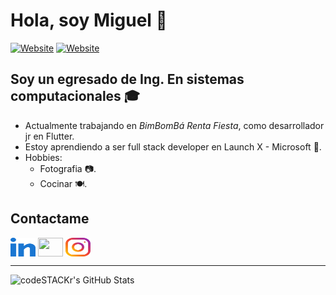 # Hola, soy Miguel 👋

[![Website](https://img.shields.io/badge/-PAGINA%20WEB-ff652f)](https://meclajer.github.io/PaginaPersonal/)
[![Website](https://img.shields.io/badge/-BLOG%20PERSONAL-007FDA)](https://meclajer.github.io/my_launchx_blog/)

## Soy un egresado de Ing. En sistemas computacionales :mortar_board:
- Actualmente trabajando en _BimBomBá Renta Fiesta_, como desarrollador jr en Flutter. 
- Estoy aprendiendo a ser full stack developer en Launch X - Microsoft :star_struck:.
- Hobbies:
  - Fotografia :camera:.
  - Cocinar :plate_with_cutlery:.

## Contactame
<a href="https://www.linkedin.com/in/miguel-e-castillo-landeros-421496a7/" target="blank"><img align="center" src="https://github.com/meclajer/meclajer/blob/main/src/icons/linked-in-alt.svg" height="30" width="40" /></a>
<a href="https://es.stackoverflow.com/users/271044/meclajer" target="blank"><img align="center" src="https://raw.githubusercontent.com/rahuldkjain/github-profile-readme-generator/master/src/images/icons/Social/stack-overflow.svg" height="30" width="40" /></a>
<a href="https://www.instagram.com/meclajer/" target="blank"><img align="center" src="https://github.com/meclajer/meclajer/blob/main/src/icons/instagram.svg" height="30" width="40" /></a>

---

<!--GitHub Stats-->
<img align="left" alt="codeSTACKr's GitHub Stats" src="https://github-readme-stats.vercel.app/api?username=meclajer&show_icons=true&hide=stars&hide_border=false&title_color=ff652f&icon_color=FFE400&bg_color=09131B&text_color=ffffff&border_color=0c1a25" />
